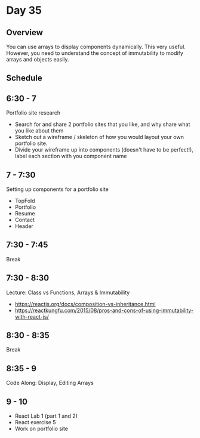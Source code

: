 # Day 35

## Overview

You can use arrays to display components dynamically. This very useful. However, you need to understand the concept of immutability to modify arrays and objects easily.

## Schedule

## 6:30 - 7

Portfolio site research

- Search for and share 2 portfolio sites that you like, and why share what you like about them
- Sketch out a wireframe / skeleton of how you would layout your own portfolio site.
- Divide your wireframe up into components (doesn't have to be perfect!), label each section with you component name

## 7 - 7:30

Setting up components for a portfolio site

- TopFold
- Portfolio
- Resume
- Contact 
- Header

## 7:30 - 7:45

Break

## 7:30 - 8:30

Lecture: Class vs Functions, Arrays & Immutability

- https://reactjs.org/docs/composition-vs-inheritance.html
- https://reactkungfu.com/2015/08/pros-and-cons-of-using-immutability-with-react-js/

## 8:30 - 8:35

Break

## 8:35 - 9

Code Along: Display, Editing Arrays

## 9 - 10

- React Lab 1 (part 1 and 2)
- React exercise 5
- Work on portfolio site
